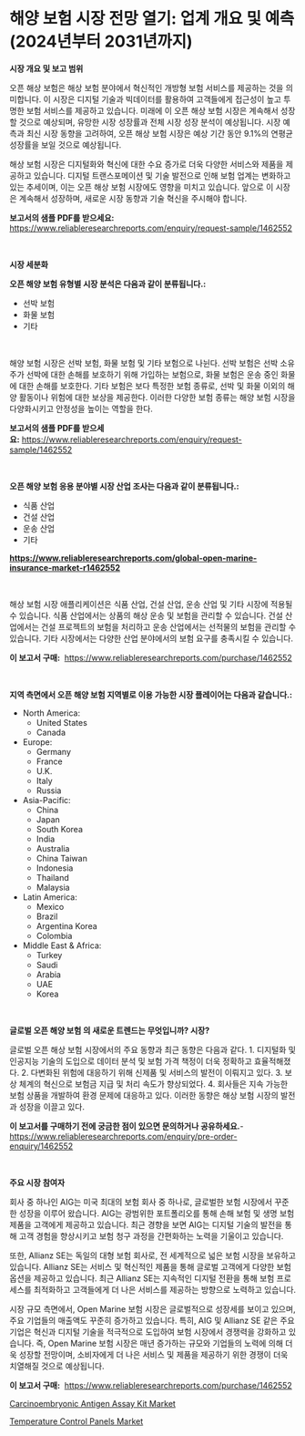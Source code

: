 <p><h1>해양 보험 시장 전망 열기: 업계 개요 및 예측 (2024년부터 2031년까지)</h1></p><p><strong>시장 개요 및 보고 범위</strong></p>
<p><p>오픈 해상 보험은 해상 보험 분야에서 혁신적인 개방형 보험 서비스를 제공하는 것을 의미합니다. 이 시장은 디지털 기술과 빅데이터를 활용하여 고객들에게 접근성이 높고 투명한 보험 서비스를 제공하고 있습니다. 미래에 이 오픈 해상 보험 시장은 계속해서 성장할 것으로 예상되며, 유망한 시장 성장률과 전체 시장 성장 분석이 예상됩니다. 시장 예측과 최신 시장 동향을 고려하여, 오픈 해상 보험 시장은 예상 기간 동안 9.1%의 연평균 성장률을 보일 것으로 예상됩니다.</p><p>해상 보험 시장은 디지털화와 혁신에 대한 수요 증가로 더욱 다양한 서비스와 제품을 제공하고 있습니다. 디지털 트랜스포메이션 및 기술 발전으로 인해 보험 업계는 변화하고 있는 추세이며, 이는 오픈 해상 보험 시장에도 영향을 미치고 있습니다. 앞으로 이 시장은 계속해서 성장하며, 새로운 시장 동향과 기술 혁신을 주시해야 합니다.</p></p>
<p><strong>보고서의 샘플 PDF를 받으세요:</strong> <a href="https://www.reliableresearchreports.com/enquiry/request-sample/1462552">https://www.reliableresearchreports.com/enquiry/request-sample/1462552</a></p>
<p>&nbsp;</p>
<p><strong>시장 세분화</strong></p>
<p><strong>오픈 해양 보험 유형별 시장 분석은 다음과 같이 분류됩니다.:</strong></p>
<p><ul><li>선박 보험</li><li>화물 보험</li><li>기타</li></ul></p>
<p>&nbsp;</p>
<p><p>해양 보험 시장은 선박 보험, 화물 보험 및 기타 보험으로 나뉜다. 선박 보험은 선박 소유주가 선박에 대한 손해를 보호하기 위해 가입하는 보험으로, 화물 보험은 운송 중인 화물에 대한 손해를 보호한다. 기타 보험은 보다 특정한 보험 종류로, 선박 및 화물 이외의 해양 활동이나 위험에 대한 보상을 제공한다. 이러한 다양한 보험 종류는 해양 보험 시장을 다양화시키고 안정성을 높이는 역할을 한다.</p></p>
<p><strong>보고서의 샘플 PDF를 받으세요:</strong>&nbsp;<a href="https://www.reliableresearchreports.com/enquiry/request-sample/1462552">https://www.reliableresearchreports.com/enquiry/request-sample/1462552</a></p>
<p>&nbsp;</p>
<p><strong> 오픈 해양 보험 응용 분야별 시장 산업 조사는 다음과 같이 분류됩니다.:</strong></p>
<p><ul><li>식품 산업</li><li>건설 산업</li><li>운송 산업</li><li>기타</li></ul></p>
<p><strong><a href="https://www.reliableresearchreports.com/global-open-marine-insurance-market-r1462552">https://www.reliableresearchreports.com/global-open-marine-insurance-market-r1462552</a></strong></p>
<p>&nbsp;</p>
<p><p>해상 보험 시장 애플리케이션은 식품 산업, 건설 산업, 운송 산업 및 기타 시장에 적용될 수 있습니다. 식품 산업에서는 상품의 해상 운송 및 보험을 관리할 수 있습니다. 건설 산업에서는 건설 프로젝트의 보험을 처리하고 운송 산업에서는 선적물의 보험을 관리할 수 있습니다. 기타 시장에서는 다양한 산업 분야에서의 보험 요구를 충족시킬 수 있습니다.</p></p>
<p><strong>이 보고서 구매:</strong>&nbsp; <a href="https://www.reliableresearchreports.com/purchase/1462552">https://www.reliableresearchreports.com/purchase/1462552</a></p>
<p>&nbsp;</p>
<p><strong>지역 측면에서 오픈 해양 보험 지역별로 이용 가능한 시장 플레이어는 다음과 같습니다.:</strong></p>
<p><ul>
    <li>
        North America:
        <ul>
            <li>United States</li>
            <li>Canada</li>
        </ul>
    </li>
    <li>
        Europe:
        <ul>
            <li>Germany</li>
            <li>France</li>
            <li>U.K.</li>
            <li>Italy</li>
            <li>Russia</li>
        </ul>
    </li>
    <li>
        Asia-Pacific:
        <ul>
            <li>China</li>
            <li>Japan</li>
            <li>South Korea</li>
            <li>India</li>
            <li>Australia</li>
            <li>China Taiwan</li>
            <li>Indonesia</li>
            <li>Thailand</li>
            <li>Malaysia</li>
        </ul>
    </li>
    <li>
        Latin America:
        <ul>
            <li>Mexico</li>
            <li>Brazil</li>
            <li>Argentina Korea</li>
            <li>Colombia</li>
        </ul>
    </li>
    <li>
        Middle East & Africa:
        <ul>
            <li>Turkey</li>
            <li>Saudi</li>
            <li>Arabia</li>
            <li>UAE</li>
            <li>Korea</li>
        </ul>
    </li>
    </ul></p>
<p>&nbsp;</p>
<p><strong>글로벌 오픈 해양 보험 의 새로운 트렌드는 무엇입니까? 시장?</strong></p>
<p><p>글로벌 오픈 해상 보험 시장에서의 주요 동향과 최근 동향은 다음과 같다. 1. 디지털화 및 인공지능 기술의 도입으로 데이터 분석 및 보험 가격 책정이 더욱 정확하고 효율적해졌다. 2. 다변화된 위험에 대응하기 위해 신제품 및 서비스의 발전이 이뤄지고 있다. 3. 보상 체계의 혁신으로 보험금 지급 및 처리 속도가 향상되었다. 4. 회사들은 지속 가능한 보험 상품을 개발하여 환경 문제에 대응하고 있다. 이러한 동향은 해상 보험 시장의 발전과 성장을 이끌고 있다.</p></p>
<p><strong>이 보고서를 구매하기 전에 궁금한 점이 있으면 문의하거나 공유하세요.</strong>- <a href="https://www.reliableresearchreports.com/enquiry/pre-order-enquiry/1462552">https://www.reliableresearchreports.com/enquiry/pre-order-enquiry/1462552</a></p>
<p>&nbsp;</p>
<p><strong>주요 시장 참여자</strong></p>
<p><p>회사 중 하나인 AIG는 미국 최대의 보험 회사 중 하나로, 글로벌한 보험 시장에서 꾸준한 성장을 이루어 왔습니다. AIG는 광범위한 포트폴리오를 통해 손해 보험 및 생명 보험 제품을 고객에게 제공하고 있습니다. 최근 경향을 보면 AIG는 디지털 기술의 발전을 통해 고객 경험을 향상시키고 보험 청구 과정을 간편화하는 노력을 기울이고 있습니다.</p><p>또한, Allianz SE는 독일의 대형 보험 회사로, 전 세계적으로 넓은 보험 시장을 보유하고 있습니다. Allianz SE는 서비스 및 혁신적인 제품을 통해 글로벌 고객에게 다양한 보험 옵션을 제공하고 있습니다. 최근 Allianz SE는 지속적인 디지털 전환을 통해 보험 프로세스를 최적화하고 고객들에게 더 나은 서비스를 제공하는 방향으로 노력하고 있습니다.</p><p>시장 규모 측면에서, Open Marine 보험 시장은 글로벌적으로 성장세를 보이고 있으며, 주요 기업들의 매출액도 꾸준히 증가하고 있습니다. 특히, AIG 및 Allianz SE 같은 주요 기업은 혁신과 디지털 기술을 적극적으로 도입하여 보험 시장에서 경쟁력을 강화하고 있습니다. 즉, Open Marine 보험 시장은 매년 증가하는 규모와 기업들의 노력에 의해 더욱 성장할 전망이며, 소비자에게 더 나은 서비스 및 제품을 제공하기 위한 경쟁이 더욱 치열해질 것으로 예상됩니다.</p></p>
<p><strong>이 보고서 구매:</strong>&nbsp;&nbsp;<a href="https://www.reliableresearchreports.com/purchase/1462552">https://www.reliableresearchreports.com/purchase/1462552</a></p>
<p><p><a href="https://nifty-kite-d51.notion.site/Carcinoembryonic-Antigen-Assay-Kit-Market-Insight-Market-Trends-Growth-Forecasted-from-2024-TO-20-518a740ae4fe45a4a43f4c76ab611cdf">Carcinoembryonic Antigen Assay Kit Market</a></p><p><a href="https://github.com/RoccoManning/Market-Research-Report-List-4/blob/main/temperature-control-panels-market.md">Temperature Control Panels Market</a></p></p>